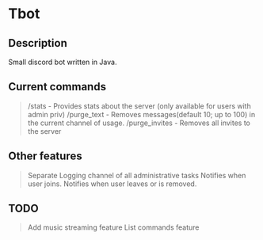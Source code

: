 # Tbot

## Description

Small discord bot written in Java.

## Current commands

> /stats - Provides stats about the server (only available for users with admin priv)
> /purge_text - Removes messages(default 10; up to 100) in the current channel of usage.
> /purge_invites - Removes all invites to the server

## Other features
> Separate Logging channel of all administrative tasks
> Notifies when user joins.
> Notifies when user leaves or is removed.


## TODO
> Add music streaming feature
> List commands feature

